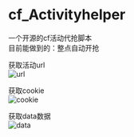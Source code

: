 # cf_Activityhelper
一个开源的cf活动代抢脚本  
目前能做到的：整点自动开抢  

获取活动url  
![url](https://github.com/qiums95/cf_Activityhelper/assets/139737103/c1244e4c-53a5-4e94-b02b-00ae36ee8847)  

获取cookie  
![cookie](https://github.com/qiums95/cf_Activityhelper/assets/139737103/bb8de09d-6444-4034-92e0-a38b66d3b0fb)  

获取data数据  
![data](https://github.com/qiums95/cf_Activityhelper/assets/139737103/f11f7470-e394-47bb-ac57-128055d11184)  
